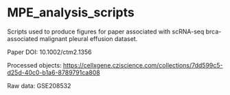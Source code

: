 # MPE_analysis_scripts
Scripts used to produce figures for paper associated with scRNA-seq brca-associated malignant pleural effusion dataset.

Paper DOI: 10.1002/ctm2.1356

Processed objects: https://cellxgene.cziscience.com/collections/7dd599c5-d25d-40c0-b1a6-8789791ca808

Raw data: GSE208532
